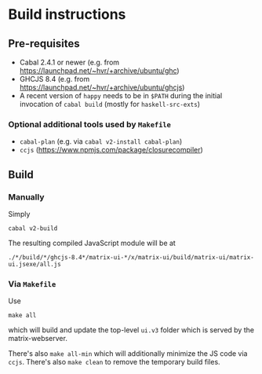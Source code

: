 # Build instructions

## Pre-requisites

- Cabal 2.4.1 or newer (e.g. from https://launchpad.net/~hvr/+archive/ubuntu/ghc)
- GHCJS 8.4 (e.g. from https://launchpad.net/~hvr/+archive/ubuntu/ghcjs)
- A recent version of `happy` needs to be in `$PATH` during the initial invocation of `cabal build` (mostly for `haskell-src-exts`)

### Optional additional tools used by `Makefile`

- `cabal-plan` (e.g. via `cabal v2-install cabal-plan`)
- `ccjs` (https://www.npmjs.com/package/closurecompiler)

## Build

### Manually

Simply

    cabal v2-build

The resulting compiled JavaScript module will be at

    ./*/build/*/ghcjs-8.4*/matrix-ui-*/x/matrix-ui/build/matrix-ui/matrix-ui.jsexe/all.js

### Via `Makefile`

Use

    make all

which will build and update the top-level `ui.v3` folder which is served by the matrix-webserver.

There's also `make all-min` which will additionally minimize the JS code via `ccjs`. There's also `make clean` to remove the temporary build files.
